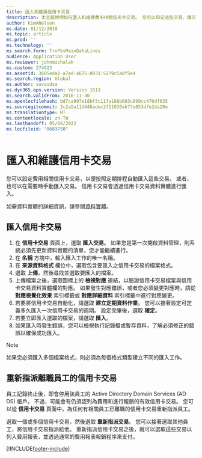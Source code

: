 ```yaml
---
title: 匯入和維護信用卡交易
description: 本主題說明如何匯入和維護費用相關信用卡交易。 您可以設定這些交易，讓交易按照週期性排程自動進行匯入，也可以在需要時手動匯入這些交易。
author: KimANelson
ms.date: 01/12/2018
ms.topic: article
ms.prod: ''
ms.technology: ''
ms.search.form: TrvPbsMainDataLines
audience: Application User
ms.reviewer: johnmichalak
ms.custom: 274023
ms.assetid: 3605eda1-a7ed-4675-8031-5279c5a8f5e4
ms.search.region: Global
ms.author: suvaidya
ms.dyn365.ops.version: Version 1611
ms.search.validFrom: 2016-11-30
ms.openlocfilehash: bd7ca997e18bf3c11fa188b603c899cc470df035
ms.sourcegitcommit: 2c2a5a11d446adec2f21030ab77a053d7e2da28e
ms.translationtype: HT
ms.contentlocale: zh-TW
ms.lasthandoff: 05/04/2022
ms.locfileid: "8683758"
---
```

# <a name="import-and-maintain-credit-card-transactions"></a>匯入和維護信用卡交易

您可以設定費用相關信用卡交易，以便按照定期排程自動匯入這些交易。 或者，也可以在需要時手動匯入交易。 信用卡交易會透過信用卡交易資料實體進行匯入。

如需資料實體的詳細資訊，請參閱[資料實體](/dynamics365/fin-ops-core/dev-itpro/data-entities/data-entities)。

## <a name="import-credit-card-transactions"></a>匯入信用卡交易

1. 在 **信用卡交易** 頁面上，選取 **匯入交易**。 如果您是第一次開啟資料管理，則系統必須先更新資料實體的清單，您才能繼續進行。
2. 在 **名稱** 方塊中，輸入匯入工作的唯一名稱。
3. 在 **來源資料格式** 欄位中，選取包含要匯入之信用卡交易的檔案格式。
4. 選取 **上傳**，然後尋找並選取要匯入的檔案。
5. 上傳檔案之後，選取圖標上的 **檢視對應** 連結，以驗證信用卡交易檔案與信用卡交易資料實體欄的對應。 如果發生對應錯誤，或者您必須變更對應時，請從 **對應視覺化效果** 索引標籤或 **對應詳細資料** 索引標籤中進行對應變更。
6. 若要將信用卡交易自動化，請選取 **建立定期資料作業**。 您可以接著設定可定義多久匯入一次信用卡交易的週期。 設定完畢後，選取 **確定**。
7. 若要立即匯入選取的檔案，請選取 **匯入**。
8. 如果匯入時發生錯誤，您可以檢視執行記錄檔或暫存資料，了解必須修正的錯誤以確保成功匯入。

> [!NOTE]
> 如果您必須匯入多個檔案格式，則必須為每個格式類型建立不同的匯入工作。

## <a name="reassign-the-credit-card-transactions-for-terminated-employees"></a>重新指派離職員工的信用卡交易

員工記錄終止後，即會停用該員工的 Active Directory Domain Services (AD DS) 帳戶。 不過，可能會有仍須認列為費用和進行報銷的有效信用卡交易。 您可以從 **信用卡交易** 頁面中，為任何有相關員工已離職的信用卡交易重新指派員工。

選取一個或多個信用卡交易，然後選取 **重新指派交易**。 您可以接著選取其他員工，將信用卡交易指派給他。 重新指派信用卡交易之後，就可以選取這些交易以列入費用報表，並透過通常的費用報表報銷程序來支付。


[!INCLUDE[footer-include](../includes/footer-banner.md)]